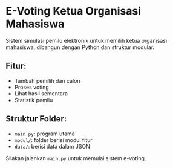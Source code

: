 # E-Voting Ketua Organisasi Mahasiswa

Sistem simulasi pemilu elektronik untuk memilih ketua organisasi mahasiswa, dibangun dengan Python dan struktur modular.

## Fitur:
- Tambah pemilih dan calon
- Proses voting
- Lihat hasil sementara
- Statistik pemilu

## Struktur Folder:
- `main.py`: program utama
- `modul/`: folder berisi modul fitur
- `data/`: berisi data dalam JSON

Silakan jalankan `main.py` untuk memulai sistem e-voting.